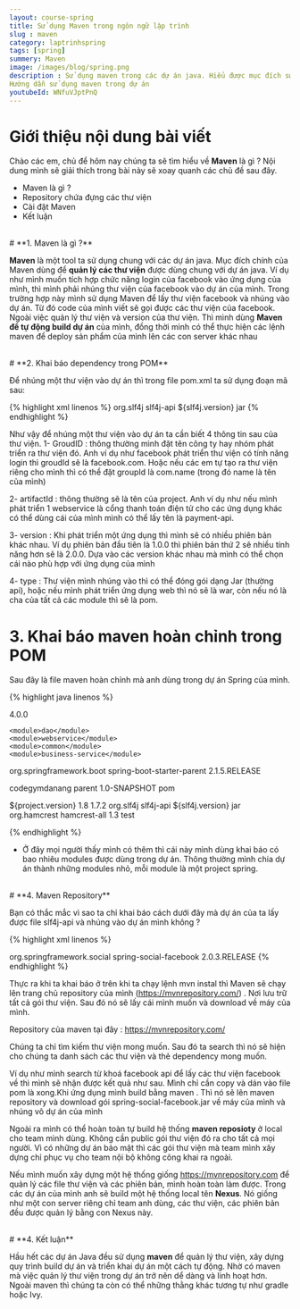 ```yaml
---
layout: course-spring
title: Sử dụng Maven trong ngôn ngữ lập trình 
slug : maven
category: laptrinhspring
tags: [spring]
summery: Maven 
image: /images/blog/spring.png
description : Sử dụng maven trong các dự án java. Hiểu được mục đích sử dụng Maven trong ngôn ngữ java và các dự án java.
Hướng dẫn sử dụng maven trong dự án
youtubeId: WNfuVJptPnQ
---
```


# **Giới thiệu nội dung bài viết**

Chào các em, chủ để hôm nay chúng ta sẽ tìm hiểu về <b>Maven</b> là gì ? Nội dung mình sẽ giải thích trong bài này sẽ xoay quanh các chủ đề sau đây.

- Maven là gì ?
- Repository chứa đựng các thư viện
- Cài đặt Maven
- Kết luận

<br>
# **1. Maven là gì ?**

<b>Maven</b> là một tool ta sử dụng chung với các dự án java. Mục đích chính của Maven dùng để <b>quản lý các thư viện</b> được dùng chung với dự án java.
Ví dụ như mình muốn tích hợp chức năng login của facebook vào ứng dụng của mình, thì mình phải nhúng thư viện  của facebook vào dự án của mình.
Trong trường hợp này mình sử dụng Maven để lấy thư viện facebook và nhúng vào dự án. Từ đó code của mình viết sẽ gọi được các thư viện của facebook.
Ngoài việc quản lý thư viện và version của thư viện. Thì mình dùng <b>Maven để tự động build dự án</b> của mình, đồng thời mình có thể thực hiện các lệnh maven để deploy sản phẩm của mình lên các con server khác nhau

<br>
# **2. Khai báo dependency trong POM**

Để nhúng một thư viện vào dự án thì trong file pom.xml ta sử dụng đoạn mã sau:

{% highlight xml  linenos %}
<dependency>
        <groupId>org.slf4j</groupId>
        <artifactId>slf4j-api</artifactId>
        <version>${slf4j.version}</version>
        <type>jar</type>
</dependency>
{% endhighlight %}

Như vậy để nhúng một thư viện vào dự án ta cần biết 4 thông tin sau của thư viện.
1- GroudID : thông thường mình đặt tên công ty hay nhóm phát triển ra thư viện đó. Anh ví dụ như facebook phát triển thư viện có tính năng login thì groudId sẽ là facebook.com. Hoặc nếu các em tự tạo ra thư viện riêng cho mình thì có thể đặt groupId là com.name (trong đó name là tên của mình)

2- artifactId : thông thường sẽ là tên của project. Anh ví dụ như nếu mình phát triển 1 webservice là cổng thanh toán điện tử cho các ứng dụng khác có thể dùng cái của mình mình có thể lấy tên là  payment-api.

3- version : Khi phát triển một ứng dụng thì mình sẽ có nhiều phiên bản khác nhau. Ví dụ phiên bản đầu tiên là 1.0.0 thì phiên bản thứ 2 sẽ nhiều tính năng hơn sẽ là 2.0.0. Dựa vào các version khác nhau mà mình có thể chọn cái nào phù hợp với ứng dụng của mình

4- type : Thư viện mình nhúng vào thì có thể đóng gói dạng Jar (thường api), hoặc nếu mình phát triển ứng dụng web thì nó sẽ là war, còn nếu nó là cha của tất cả các module thì sẽ là pom.

# **3. Khai báo maven hoàn chỉnh trong POM**

Sau đây là file maven hoàn chỉnh mà anh dùng trong dự án Spring của mình.

{% highlight java linenos %}
<?xml version="1.0" encoding="UTF-8"?>
<project xmlns="http://maven.apache.org/POM/4.0.0"
         xmlns:xsi="http://www.w3.org/2001/XMLSchema-instance"
         xsi:schemaLocation="http://maven.apache.org/POM/4.0.0 http://maven.apache.org/xsd/maven-4.0.0.xsd">
  <modelVersion>4.0.0</modelVersion>

  <modules>

    <module>dao</module>
    <module>webservice</module>
    <module>common</module>
    <module>business-service</module>
  </modules>

  <parent>
    <groupId>org.springframework.boot</groupId>
    <artifactId>spring-boot-starter-parent</artifactId>
    <version>2.1.5.RELEASE</version>
  </parent>

  <groupId>codegymdanang</groupId>
  <artifactId>parent</artifactId>
  <version>1.0-SNAPSHOT</version>
  <packaging>pom</packaging>

  <properties>
    <project.version>${project.version}</project.version>
    <jdkVersion>1.8</jdkVersion>
    <slf4j.version>1.7.2</slf4j.version>
  </properties>

  <dependencyManagement>
    <dependencies>
      <dependency>
        <groupId>org.slf4j</groupId>
        <artifactId>slf4j-api</artifactId>
        <version>${slf4j.version}</version>
        <type>jar</type>
      </dependency>
    </dependencies>
  </dependencyManagement>

  <dependencies>
    <dependency>
      <groupId>org.hamcrest</groupId>
      <artifactId>hamcrest-all</artifactId>
      <version>1.3</version>
      <scope>test</scope>
    </dependency>

  </dependencies>

</project>

{% endhighlight %}

- Ở đây mọi người thấy mình có thêm <modules> thì cái này mình dùng khai báo có bao nhiêu modules được dùng trong dự án. Thông thường mình chia dự án thành những modules nhỏ, mỗi module là một project spring.

<br>
# **4. Maven Repository**

Bạn có thắc mắc vì sao ta chỉ khai báo cách dưới đây mà dự án của ta lấy được file slf4j-api và nhúng vào dự án mình không ?

{% highlight xml linenos %}
<!-- https://mvnrepository.com/artifact/org.springframework.social/spring-social-facebook -->
<dependency>
    <groupId>org.springframework.social</groupId>
    <artifactId>spring-social-facebook</artifactId>
    <version>2.0.3.RELEASE</version>
</dependency>
{% endhighlight %}

Thực ra khi ta khai báo ở trên khi ta chạy lệnh mvn instal thì Maven sẽ chạy lên trang chủ repository của mình (https://mvnrepository.com/) . Nơi lưu trữ tất cả gói thư viện. Sau đó nó sẽ lấy cái mình muốn và download về máy của mình.

Repository của maven tại đây : https://mvnrepository.com/

Chúng ta chỉ tìm kiếm thư viện mong muốn. Sau đó ta search thì nó sẽ hiện cho chúng ta danh sách các thư viện và thẻ dependency mong muốn.

Ví dụ như mình search từ khoá facebook api để lấy các thư viện facebook về thì mình sẽ nhận được kết quả như sau. Mình chỉ cần copy và dán vào file pom là xong.Khi ứng dụng mình build bằng maven . Thì nó sẽ lên maven repository và download gói spring-social-facebook.jar về máy của mình và nhúng vô dự án của mình



Ngoài ra mình có thể hoàn toàn tự build hệ thống <b>maven reposioty</b> ở local cho team mình dùng. Không cần public gói thư viện đó ra cho tất cả mọi người. Vì có những dự án bảo mật thì các gói thư viện mà team mình xây dựng chỉ phục vụ cho team nội bộ không công khai ra ngoài.

Nếu mình muốn xây dựng một hệ thống giống https://mvnrepository.com để quản lý các file thư viện và các phiên bản, mình hoàn toàn làm được.
Trong các dự án của mình anh sẽ build một hệ thống local tên <b>Nexus</b>. Nó giống như một con server riêng chỉ team anh dùng, các thư viện, các phiên bản đều được quản lý bằng con Nexus này.

<br>
# **4. Kết luận**

Hầu hết các dự án Java đều sử dụng <b>maven</b> để quản lý thư viện, xây dựng quy trình build dự án và triển khai dự án một cách tự động. Nhờ có maven mà việc quản lý thư viện trong dự án trở nên dể dàng và linh hoạt hơn. Ngoài maven thì chúng ta còn có thể những thằng khác tương tự như gradle hoặc Ivy.



